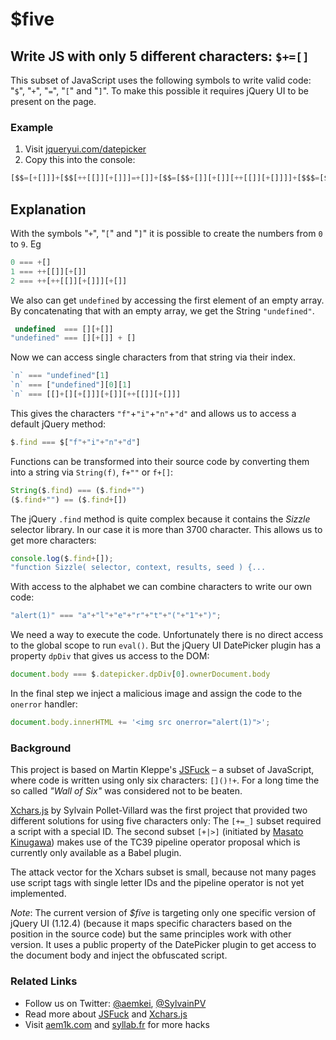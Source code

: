# $five
## Write JS with only 5 different characters: `$+=[]`

This subset of JavaScript uses the following symbols to write valid code: "`$`", "`+`", "`=`", "`[`" and "`]`". To make this possible it requires jQuery UI to be present on the page.

### Example

1. Visit [jqueryui.com/datepicker](https://jqueryui.com/resources/demos/datepicker/default.html)
2. Copy this into the console:

```js
[$$=[+[]]]+[$$[++[[]][+[]]]=+[]]+[$$=[$$+[]][+[]][++[[]][+[]]]]+[$$$=[$[[[]+[][+[]]][+[]][++[++[++[++[[]][+[]]][+[]]][+[]]][+[]]]+[[]+[][+[]]][+[]][++[++[++[++[++[[]][+[]]][+[]]][+[]]][+[]]][+[]]]+[[]+[][+[]]][+[]][++[[]][+[]]]+[[]+[][+[]]][+[]][++[++[[]][+[]]][+[]]]]+[]][+[]]]+[$$$$=[$[[[]+[][+[]]][+[]][++[++[[]][+[]]][+[]]]+$$$[+[[++[++[++[++[++[[]][+[]]][+[]]][+[]]][+[]]][+[]]]+[++[++[++[++[++[++[[]][+[]]][+[]]][+[]]][+[]]][+[]]][+[]]]]]+$$$[++[++[++[++[[]][+[]]][+[]]][+[]]][+[]]]+$$$[+[[++[[]][+[]]]+[++[++[++[++[[]][+[]]][+[]]][+[]]][+[]]]]]+$$$[+[[++[++[++[++[++[++[++[++[++[[]][+[]]][+[]]][+[]]][+[]]][+[]]][+[]]][+[]]][+[]]][+[]]]+[++[++[++[++[++[++[++[++[[]][+[]]][+[]]][+[]]][+[]]][+[]]][+[]]][+[]]][+[]]]]]+[[]+[][+[]]][+[]][++[++[++[++[++[[]][+[]]][+[]]][+[]]][+[]]][+[]]]+$$$[++[++[++[[]][+[]]][+[]]][+[]]]+$$$[+[[++[++[++[++[++[++[++[++[++[[]][+[]]][+[]]][+[]]][+[]]][+[]]][+[]]][+[]]][+[]]][+[]]]+[++[++[++[++[++[++[[]][+[]]][+[]]][+[]]][+[]]][+[]]][+[]]]+[++[++[[]][+[]]][+[]]]]]+$$$[+[[++[[]][+[]]]+[++[++[++[++[[]][+[]]][+[]]][+[]]][+[]]]]]+$$$[+[[++[++[[]][+[]]][+[]]]+[++[++[++[++[[]][+[]]][+[]]][+[]]][+[]]]]]][[[]+[][+[]]][+[]][++[++[[]][+[]]][+[]]]+$$$[+[[++[++[++[++[++[++[++[++[++[[]][+[]]][+[]]][+[]]][+[]]][+[]]][+[]]][+[]]][+[]]][+[]]]+[++[++[++[++[++[++[++[++[[]][+[]]][+[]]][+[]]][+[]]][+[]]][+[]]][+[]]][+[]]]]]+$$$[+[[++[[]][+[]]]+[++[++[++[++[++[[]][+[]]][+[]]][+[]]][+[]]][+[]]]+[++[++[++[++[[]][+[]]][+[]]][+[]]][+[]]]]]+[[]+[][+[]]][+[]][++[++[++[++[++[[]][+[]]][+[]]][+[]]][+[]]][+[]]]+$$$[+[[++[++[++[++[++[[]][+[]]][+[]]][+[]]][+[]]][+[]]]+[++[++[++[++[++[[]][+[]]][+[]]][+[]]][+[]]][+[]]]]]]][+[]][+[]]]+[$$$$$=$$$[++[++[++[++[++[++[[]][+[]]][+[]]][+[]]][+[]]][+[]]][+[]]]+$$$[++[[]][+[]]]+$$$[++[++[++[++[[]][+[]]][+[]]][+[]]][+[]]]+$$$[+[[++[[]][+[]]]+[++[++[++[++[[]][+[]]][+[]]][+[]]][+[]]]]]+$$$[+[[++[++[[]][+[]]][+[]]]+[++[++[++[++[[]][+[]]][+[]]][+[]]][+[]]]]]+$$$[+[[++[++[++[++[++[[]][+[]]][+[]]][+[]]][+[]]][+[]]]+[++[++[++[++[++[[]][+[]]][+[]]][+[]]][+[]]][+[]]]+[++[++[++[++[++[++[++[++[[]][+[]]][+[]]][+[]]][+[]]][+[]]][+[]]][+[]]][+[]]]]]+$$$[+[[++[[]][+[]]]+[++[++[++[++[++[++[++[[]][+[]]][+[]]][+[]]][+[]]][+[]]][+[]]][+[]]]+[++[++[++[++[[]][+[]]][+[]]][+[]]][+[]]]]]+$$$[+[[++[++[++[++[++[[]][+[]]][+[]]][+[]]][+[]]][+[]]]+[++[++[++[++[++[++[[]][+[]]][+[]]][+[]]][+[]]][+[]]][+[]]]+[+[]]]]+$$$[+[[++[++[++[++[++[[]][+[]]][+[]]][+[]]][+[]]][+[]]]+[++[++[++[++[++[++[[]][+[]]][+[]]][+[]]][+[]]][+[]]][+[]]]+[++[[]][+[]]]]]]+[$$$$[$$$[++[++[++[++[++[++[[]][+[]]][+[]]][+[]]][+[]]][+[]]][+[]]]+$$$[+[[++[[]][+[]]]+[+[]]+[++[++[++[++[[]][+[]]][+[]]][+[]]][+[]]]]]+[[]+[][+[]]][+[]][++[[]][+[]]]+$$$[+[[++[[]][+[]]]+[++[++[++[++[[]][+[]]][+[]]][+[]]][+[]]]]]+$$$[+[[++[++[[]][+[]]][+[]]]+[++[++[++[++[[]][+[]]][+[]]][+[]]][+[]]]]]+$$$[+[[++[[]][+[]]]+[++[++[++[++[++[[]][+[]]][+[]]][+[]]][+[]]][+[]]]+[++[++[++[++[[]][+[]]][+[]]][+[]]][+[]]]]]+$$$[++[++[++[++[++[++[[]][+[]]][+[]]][+[]]][+[]]][+[]]][+[]]]+$$$[++[++[++[[]][+[]]][+[]]][+[]]]+$$$[++[[]][+[]]]+$$$[+[[++[++[++[++[++[[]][+[]]][+[]]][+[]]][+[]]][+[]]]+[++[++[++[++[++[++[++[++[++[[]][+[]]][+[]]][+[]]][+[]]][+[]]][+[]]][+[]]][+[]]][+[]]]]]+$$$[+[[++[[]][+[]]]+[++[++[++[++[[]][+[]]][+[]]][+[]]][+[]]]]]+[[]+[][+[]]][+[]][++[[]][+[]]]+$$$[++[++[++[++[[]][+[]]][+[]]][+[]]][+[]]]][$$$[+[[++[[]][+[]]]+[++[[]][+[]]]+[++[++[++[++[++[++[++[[]][+[]]][+[]]][+[]]][+[]]][+[]]][+[]]][+[]]]+[++[++[++[++[++[++[++[++[[]][+[]]][+[]]][+[]]][+[]]][+[]]][+[]]][+[]]][+[]]]]]+$$$[++[++[++[++[++[++[[]][+[]]][+[]]][+[]]][+[]]][+[]]][+[]]]+[[]+[][+[]]][+[]][++[++[[]][+[]]][+[]]]+$$$[+[[++[[]][+[]]]+[++[++[++[++[++[++[++[[]][+[]]][+[]]][+[]]][+[]]][+[]]][+[]]][+[]]]+[++[++[++[++[++[[]][+[]]][+[]]][+[]]][+[]]][+[]]]]]][[[]+[][+[]]][+[]][++[++[++[++[++[[]][+[]]][+[]]][+[]]][+[]]][+[]]]+[[]+[][+[]]][+[]][++[[]][+[]]]+[[]+[][+[]]][+[]][++[[]][+[]]]+$$$[+[[++[[]][+[]]]+[++[++[++[++[[]][+[]]][+[]]][+[]]][+[]]]]]+$$$[+[[++[++[[]][+[]]][+[]]]+[++[++[++[++[[]][+[]]][+[]]][+[]]][+[]]]]]+$$$[+[[++[++[++[++[++[[]][+[]]][+[]]][+[]]][+[]]][+[]]]+[++[++[++[++[++[[]][+[]]][+[]]][+[]]][+[]]][+[]]]+[++[++[++[++[++[++[++[++[[]][+[]]][+[]]][+[]]][+[]]][+[]]][+[]]][+[]]][+[]]]]]+$$$[+[[++[[]][+[]]]+[++[++[++[++[++[++[++[[]][+[]]][+[]]][+[]]][+[]]][+[]]][+[]]][+[]]]+[++[++[++[++[[]][+[]]][+[]]][+[]]][+[]]]]]+$$$[+[[++[++[++[++[++[[]][+[]]][+[]]][+[]]][+[]]][+[]]]+[++[++[++[++[++[++[[]][+[]]][+[]]][+[]]][+[]]][+[]]][+[]]]+[+[]]]]+$$$[+[[++[++[++[++[++[[]][+[]]][+[]]][+[]]][+[]]][+[]]]+[++[++[++[++[++[++[[]][+[]]][+[]]][+[]]][+[]]][+[]]][+[]]]+[++[[]][+[]]]]]]+=$$$$[$$$$$][+[]]+[[]+[][+[]]][+[]][++[++[++[++[++[[]][+[]]][+[]]][+[]]][+[]]][+[]]]+$$$[+[[++[++[++[++[++[[]][+[]]][+[]]][+[]]][+[]]][+[]]]+[++[++[++[++[++[++[++[++[++[[]][+[]]][+[]]][+[]]][+[]]][+[]]][+[]]][+[]]][+[]]][+[]]]]]+$$$[+[[++[++[++[++[++[++[++[++[++[[]][+[]]][+[]]][+[]]][+[]]][+[]]][+[]]][+[]]][+[]]][+[]]]+[++[++[++[++[[]][+[]]][+[]]][+[]]][+[]]]]]+$$$[++[++[++[++[++[++[++[++[[]][+[]]][+[]]][+[]]][+[]]][+[]]][+[]]][+[]]][+[]]]+$$$[+[[++[[]][+[]]]+[++[++[++[++[++[++[++[[]][+[]]][+[]]][+[]]][+[]]][+[]]][+[]]][+[]]]]]+$$$[+[[++[++[[]][+[]]][+[]]]+[++[++[++[++[[]][+[]]][+[]]][+[]]][+[]]]]]+$$$[++[++[++[[]][+[]]][+[]]][+[]]]+$$$[++[++[++[++[++[++[++[++[[]][+[]]][+[]]][+[]]][+[]]][+[]]][+[]]][+[]]][+[]]]+$$$[++[++[++[++[++[++[[]][+[]]][+[]]][+[]]][+[]]][+[]]][+[]]]+[[]+[][+[]]][+[]][++[[]][+[]]]+$$$[+[[++[[]][+[]]]+[++[++[++[++[[]][+[]]][+[]]][+[]]][+[]]]]]+$$$[+[[++[++[[]][+[]]][+[]]]+[++[++[++[++[[]][+[]]][+[]]][+[]]][+[]]]]]+$$$[+[[++[++[[]][+[]]][+[]]]+[++[++[++[++[[]][+[]]][+[]]][+[]]][+[]]]]]+$$$[++[++[++[++[++[++[[]][+[]]][+[]]][+[]]][+[]]][+[]]][+[]]]+$$$[+[[++[++[[]][+[]]][+[]]]+[++[++[++[++[[]][+[]]][+[]]][+[]]][+[]]]]]+$$$$[$$$$$][++[++[++[++[++[++[++[[]][+[]]][+[]]][+[]]][+[]]][+[]]][+[]]][+[]]]+$$$$[$$$$$][++[++[++[++[++[++[++[++[[]][+[]]][+[]]][+[]]][+[]]][+[]]][+[]]][+[]]][+[]]]+$$$[+[[++[[]][+[]]]+[++[++[++[++[[]][+[]]][+[]]][+[]]][+[]]]]]+$$$[+[[++[++[++[++[++[[]][+[]]][+[]]][+[]]][+[]]][+[]]]+[++[++[++[++[++[[]][+[]]][+[]]][+[]]][+[]]][+[]]]]]+$$$[+[[++[++[++[++[++[[]][+[]]][+[]]][+[]]][+[]]][+[]]]+[++[++[++[++[++[++[[]][+[]]][+[]]][+[]]][+[]]][+[]]][+[]]]]]+$$$[+[[++[[]][+[]]]+[++[++[++[[]][+[]]][+[]]][+[]]]]]+$$$[+[[++[[]][+[]]]+[++[++[++[++[++[[]][+[]]][+[]]][+[]]][+[]]][+[]]]]]+$$[$$$[++[++[++[[]][+[]]][+[]]][+[]]]+$$$[++[++[++[++[++[++[[]][+[]]][+[]]][+[]]][+[]]][+[]]][+[]]]+[[]+[][+[]]][+[]][++[[]][+[]]]+$$$[+[[++[[]][+[]]]+[++[++[++[++[++[++[++[[]][+[]]][+[]]][+[]]][+[]]][+[]]][+[]]][+[]]]]]+$$$[++[++[++[++[[]][+[]]][+[]]][+[]]][+[]]]+$$$[+[[++[++[[]][+[]]][+[]]]+[++[++[++[++[[]][+[]]][+[]]][+[]]][+[]]]]]+$$$[++[[]][+[]]]+$$$[++[++[++[[]][+[]]][+[]]][+[]]]+$$$[++[++[++[++[[]][+[]]][+[]]][+[]]][+[]]]+$$$[++[++[++[++[++[++[[]][+[]]][+[]]][+[]]][+[]]][+[]]][+[]]]+$$$[+[[++[++[[]][+[]]][+[]]]+[++[++[++[++[[]][+[]]][+[]]][+[]]][+[]]]]]][[[]+[][+[]]][+[]][++[[]][+[]]]+$$$[+[[++[++[++[++[++[[]][+[]]][+[]]][+[]]][+[]]][+[]]]+[++[++[++[++[++[++[[]][+[]]][+[]]][+[]]][+[]]][+[]]][+[]]]]]+$$$[+[[++[++[++[++[++[[]][+[]]][+[]]][+[]]][+[]]][+[]]]+[++[++[++[++[++[++[++[++[++[[]][+[]]][+[]]][+[]]][+[]]][+[]]][+[]]][+[]]][+[]]][+[]]]]]+$$$[+[[++[[]][+[]]]+[++[++[++[++[[]][+[]]][+[]]][+[]]][+[]]]]]]+$$$[+[[++[[]][+[]]]+[++[++[++[++[[]][+[]]][+[]]][+[]]][+[]]]+[++[++[++[++[++[++[++[++[[]][+[]]][+[]]][+[]]][+[]]][+[]]][+[]]][+[]]][+[]]]]]+[[]+[][+[]]][+[]][++[++[++[++[[]][+[]]][+[]]][+[]]][+[]]]+$$$[+[[++[++[[]][+[]]][+[]]]+[++[++[++[++[[]][+[]]][+[]]][+[]]][+[]]]]]+$$$[++[++[++[++[++[++[[]][+[]]][+[]]][+[]]][+[]]][+[]]][+[]]]+$$$[+[[++[++[++[++[++[[]][+[]]][+[]]][+[]]][+[]]][+[]]]+[++[++[++[++[++[++[++[++[++[[]][+[]]][+[]]][+[]]][+[]]][+[]]][+[]]][+[]]][+[]]][+[]]]]]+$$$[+[[++[[]][+[]]]+[++[++[[]][+[]]][+[]]]+[+[]]]]+$$$[+[[++[++[++[++[++[++[++[++[++[[]][+[]]][+[]]][+[]]][+[]]][+[]]][+[]]][+[]]][+[]]][+[]]]+[++[[]][+[]]]]]+$$$[+[[++[++[++[++[++[[]][+[]]][+[]]][+[]]][+[]]][+[]]]+[++[++[++[++[++[++[[]][+[]]][+[]]][+[]]][+[]]][+[]]][+[]]]]]+$$$[+[[++[++[[]][+[]]][+[]]]+[++[++[++[++[[]][+[]]][+[]]][+[]]][+[]]]]]+$$$[+[[++[[]][+[]]]+[++[++[[]][+[]]][+[]]]+[+[]]]]+$$$[++[++[++[++[++[++[[]][+[]]][+[]]][+[]]][+[]]][+[]]][+[]]]+[[]+[][+[]]][+[]][++[++[[]][+[]]][+[]]]+$$$[+[[++[[]][+[]]]+[++[++[++[++[[]][+[]]][+[]]][+[]]][+[]]]]]+$$$[+[[++[[]][+[]]]+[++[++[++[++[++[[]][+[]]][+[]]][+[]]][+[]]][+[]]]]]+[[+[[++[++[++[++[++[++[++[++[++[[]][+[]]][+[]]][+[]]][+[]]][+[]]][+[]]][+[]]][+[]]][+[]]]+[++[++[++[++[++[++[++[[]][+[]]][+[]]][+[]]][+[]]][+[]]][+[]]][+[]]]]][+[]]+$$+[+[[++[[]][+[]]]+[+[]]+[++[++[++[++[++[++[++[++[[]][+[]]][+[]]][+[]]][+[]]][+[]]][+[]]][+[]]][+[]]]]][+[]]+$$+[+[[++[[]][+[]]]+[+[]]+[++[[]][+[]]]]][+[]]+$$+[+[[++[[]][+[]]]+[++[[]][+[]]]+[++[++[++[++[[]][+[]]][+[]]][+[]]][+[]]]]][+[]]+$$+[+[[++[[]][+[]]]+[++[[]][+[]]]+[++[++[++[++[++[++[[]][+[]]][+[]]][+[]]][+[]]][+[]]][+[]]]]][+[]]+$$+[+[[++[++[++[++[[]][+[]]][+[]]][+[]]][+[]]]+[+[]]]][+[]]+$$+[+[[++[++[++[++[[]][+[]]][+[]]][+[]]][+[]]]+[++[++[++[++[++[++[++[++[++[[]][+[]]][+[]]][+[]]][+[]]][+[]]][+[]]][+[]]][+[]]][+[]]]]][+[]]+$$+[+[[++[++[++[++[[]][+[]]][+[]]][+[]]][+[]]]+[++[[]][+[]]]]][+[]]][+[]]+$$$[+[[++[++[++[++[++[[]][+[]]][+[]]][+[]]][+[]]][+[]]]+[+[]]]]+$$$[+[[++[++[++[++[++[[]][+[]]][+[]]][+[]]][+[]]][+[]]]+[+[]]]]+$$$$[$$$$$][++[++[++[++[++[++[++[++[[]][+[]]][+[]]][+[]]][+[]]][+[]]][+[]]][+[]]][+[]]]+$$$$[$$$$$][+[[++[[]][+[]]]+[++[[]][+[]]]+[+[]]]]]
```

## Explanation

With the symbols "`+`", "`[`" and "`]`" it is possible to create the numbers from `0` to `9`. Eg

```js
0 === +[]
1 === ++[[]][+[]]
2 === ++[++[[]][+[]]][+[]]
```

We also can get `undefined` by accessing the first element of an empty array. By concatenating that with an empty array, we get the String `"undefined"`.

```js
 undefined  === [][+[]]
"undefined" === [][+[]] + []
```

Now we can access single characters from that string via their index.

```js
`n` === "undefined"[1]
`n` === ["undefined"][0][1]
`n` === [[]+[][+[]]][+[]][++[[]][+[]]]
```

This gives the characters `"f"`+`"i"`+`"n"`+`"d"` and allows us to access a default jQuery method:

```js
$.find === $["f"+"i"+"n"+"d"]
```

Functions can be transformed into their source code by converting them into a string via `String(f)`, `f+""` or `f+[]`:

```js
String($.find) === ($.find+"")
($.find+"") == ($.find+[])
```

The jQuery `.find` method is quite complex because it contains the _Sizzle_ selector library. In our case it is more than 3700 character. This allows us to get more characters:

```js
console.log($.find+[]);
"function Sizzle( selector, context, results, seed ) {...
```

With access to the alphabet we can combine characters to write our own code:

```js
"alert(1)" === "a"+"l"+"e"+"r"+"t"+"("+"1"+")";
```

We need a way to execute the code. Unfortunately there is no direct access to the global scope to run `eval()`. But  the jQuery UI DatePicker plugin has a property `dpDiv` that gives us access to the DOM:

```js
document.body === $.datepicker.dpDiv[0].ownerDocument.body
```

In the final step we inject a malicious image and assign the code to the `onerror` handler:

```js
document.body.innerHTML += '<img src onerror="alert(1)">';
```

### Background

This project is based on Martin Kleppe's [JSFuck](http://www.jsfuck.com/) – a subset of JavaScript, where code is written using only six characters: `[]()!+`. For a long time the so called _"Wall of Six"_ was considered not to be beaten.

[Xchars.js](https://syllab.fr/projets/experiments/xcharsjs/index.html) by Sylvain Pollet-Villard was the first project that provided two different solutions for using five characters only: The `[+=_]` subset required a script with a special ID. The second subset `[+|>]` (initiated by [Masato Kinugawa](https://twitter.com/kinugawamasato/status/915549498725695489)) makes use of the TC39 pipeline operator proposal which is currently only available as a Babel plugin.

The attack vector for the Xchars subset is small, because not many pages use script tags with single letter IDs and the pipeline operator is not yet implemented.

_Note_: The current version of _$five_ is targeting only one specific version of jQuery UI (1.12.4) (because it maps specific characters based on the position in the source code) but the same principles work with other version. It uses a public property of the DatePicker plugin to get access to the document body and inject the obfuscated script.

### Related Links

* Follow us on Twitter: [@aemkei](https://twitter.com/aemkei), [@SylvainPV](https://twitter.com/SylvainPV)
* Read more about [JSFuck](http://www.jsfuck.com/) and [Xchars.js](https://syllab.fr/projets/experiments/xcharsjs/index.html)
* Visit [aem1k.com](https://aem1k.com) and [syllab.fr](https://syllab.fr) for more hacks


